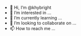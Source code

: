 - 👋 Hi, I’m @khybright
- 👀 I’m interested in ...
- 🌱 I’m currently learning ...
- 💞️ I’m looking to collaborate on ...
- 📫 How to reach me ...

<!---
khybright/khybright is a ✨ special ✨ repository because its `README.md` (this file) appears on your GitHub profile.
You can click the Preview link to take a look at your changes.
--->
